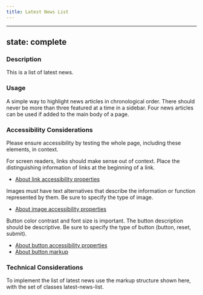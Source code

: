 ```yaml
---
title: Latest News List
---
```


---
state: complete
---

### Description
This is a list of latest news.

### Usage
A simple way to highlight news articles in chronological order. There should never be more than three featured at a time in a sidebar. Four news articles can be used if added to the main body of a page.

### Accessibility Considerations
Please ensure accessibility by testing the whole page, including these elements, in context.

For screen readers, links should make sense out of context. Place the distinguishing information of links at the beginning of a link.

* <a href="http://webaim.org/techniques/hypertext/">About link accessibility properties</a>

Images must have text alternatives that describe the information or function represented by them. Be sure to specify the type of image.

* <a href="https://www.w3.org/WAI/tutorials/images/">About image accessibility properties</a>

Button color contrast and font size is important. The button description should be descriptive. Be sure to specify the type of button (button, reset, submit).

* <a href="http://webaim.org/techniques/forms/controls">About button accessibility properties</a>
* <a href="https://www.w3schools.com/tags/tag_button.asp">About button markup</a>

<!-- ### SEO Considerations
This section is left intentionally blank and is for future consideration. -->

### Technical Considerations
To implement the list of latest news use the markup structure shown here, with the set of classes latest-news-list.
